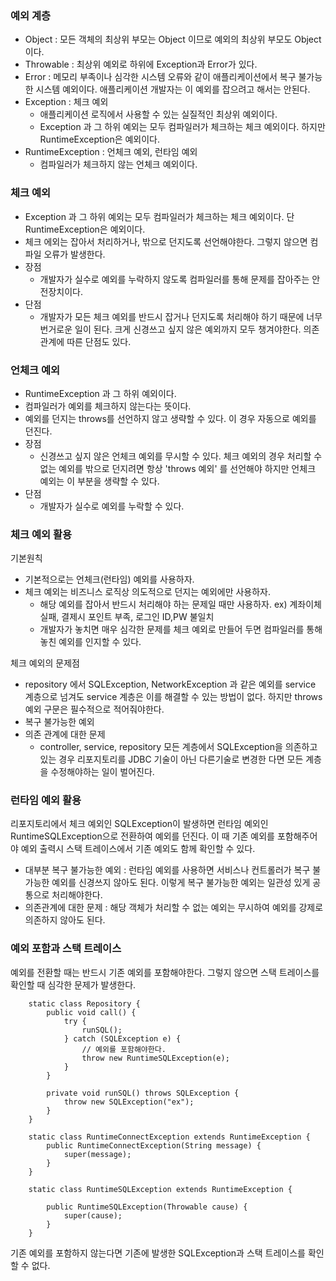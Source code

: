 ### 예외 계층
- Object : 모든 객체의 최상위 부모는 Object 이므로 예외의 최상위 부모도 Object 이다.
- Throwable : 최상위 예외로 하위에 Exception과 Error가 있다.
- Error : 메모리 부족이나 심각한 시스템 오류와 같이 애플리케이션에서 복구 불가능한 시스템 예외이다. 애플리케이션 개발자는 이 예외를 잡으려고 해서는 안된다.
- Exception : 체크 예외
    - 애플리케이션 로직에서 사용할 수 있는 실질적인 최상위 예외이다.
    - Exception 과 그 하위 예외는 모두 컴파일러가 체크하는 체크 예외이다. 하지만 RuntimeException은 예외이다.
- RuntimeException : 언체크 예외, 런타임 예외
    - 컴파일러가 체크하지 않는 언체크 예외이다.

### 체크 예외 
- Exception 과 그 하위 예외는 모두 컴파일러가 체크하는 체크 예외이다. 단 RuntimeException은 예외이다.
- 체크 에외는 잡아서 처리하거나, 밖으로 던지도록 선언해야한다. 그렇지 않으면 컴파일 오류가 발생한다.
- 장점
    - 개발자가 실수로 예외를 누락하지 않도록 컴파일러를 통해 문제를 잡아주는 안전장치이다.
- 단점
    - 개발자가 모든 체크 예외를 반드시 잡거나 던지도록 처리해야 하기 때문에 너무 번거로운 일이 된다. 크게 신경쓰고 싶지 않은 예외까지 모두 챙겨야한다. 의존관계에 따른 단점도 있다.

### 언체크 예외
- RuntimeException 과 그 하위 예외이다.
- 컴파일러가 예외를 체크하지 않는다는 뜻이다.
- 예외를 던지는 throws를 선언하지 않고 생략할 수 있다. 이 경우 자동으로 예외를 던진다.
- 장점
    - 신경쓰고 싶지 않은 언체크 예외를 무시할 수 있다. 체크 예외의 경우 처리할 수 없는 예외를 밖으로 던지려면 항상 'throws 예외' 를 선언해야 하지만 언체크 예외는 이 부분을 생략할 수 있다.
- 단점
    - 개발자가 실수로 예외를 누락할 수 있다.

### 체크 예외 활용
기본원칙
- 기본적으로는 언체크(런타임) 예외를 사용하자.
- 체크 예외는 비즈니스 로직상 의도적으로 던지는 예외에만 사용하자.
    - 해당 예외를 잡아서 반드시 처리해야 하는 문제일 때만 사용하자. ex) 계좌이체 실패, 결제시 포인트 부족, 로그인 ID,PW 불일치
    - 개발자가 놓치면 매우 심각한 문제를 체크 예외로 만들어 두면 컴파일러를 통해 놓친 예외를 인지할 수 있다.

체크 예외의 문제점
- repository 에서 SQLException, NetworkException 과 같은 예외를 service 계층으로 넘겨도 service 계층은 이를 해결할 수 있는 방법이 없다. 하지만 throws 예외 구문은 필수적으로 적어줘야한다.
- 복구 불가능한 예외 
- 의존 관계에 대한 문제
    - controller, service, repository 모든 계층에서 SQLException을 의존하고 있는 경우 리포지토리를 JDBC 기술이 아닌 다른기술로 변경한 다면 모든 계층을 수정해야하는 일이 벌어진다.

### 런타임 예외 활용
리포지토리에서 체크 예외인 SQLException이 발생하면 런타임 예외인 RuntimeSQLException으로 전환하여 예외를 던진다. 이 때 기존 예외를 포함해주어야 예외 출력시 스택 트레이스에서 기존 예외도 함께 확인할 수 있다.
- 대부분 복구 불가능한 예외 : 런타임 예외를 사용하면 서비스나 컨트롤러가 복구 불가능한 예외를 신경쓰지 않아도 된다. 이렇게 복구 불가능한 예외는 일관성 있게 공통으로 처리해야한다.
- 의존관계에 대한 문제 : 해당 객체가 처리할 수 없는 예외는 무시하여 예외를 강제로 의존하지 않아도 된다.

### 예외 포함과 스택 트레이스
예외를 전환할 때는 반드시 기존 예외를 포함해야한다. 그렇지 않으면 스택 트레이스를 확인할 때 심각한 문제가 발생한다.
```
    static class Repository {
        public void call() {
            try {
                runSQL();
            } catch (SQLException e) {
                // 예외를 포함해야한다.
                throw new RuntimeSQLException(e);
            }
        }

        private void runSQL() throws SQLException {
            throw new SQLException("ex");
        }
    }

    static class RuntimeConnectException extends RuntimeException {
        public RuntimeConnectException(String message) {
            super(message);
        }
    }

    static class RuntimeSQLException extends RuntimeException {

        public RuntimeSQLException(Throwable cause) {
            super(cause);
        }
    }
```
기존 예외를 포함하지 않는다면 기존에 발생한 SQLException과 스택 트레이스를 확인할 수 없다.